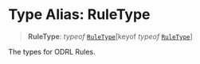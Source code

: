 # Type Alias: RuleType

> **RuleType**: *typeof* [`RuleType`](../variables/RuleType.md)\[keyof *typeof* [`RuleType`](../variables/RuleType.md)\]

The types for ODRL Rules.
